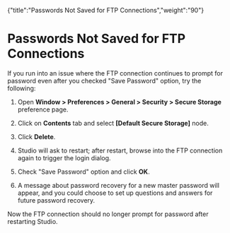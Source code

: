 {"title":"Passwords Not Saved for FTP Connections","weight":"90"} 

# Passwords Not Saved for FTP Connections

If you run into an issue where the FTP connection continues to prompt for password even after you checked "Save Password" option, try the following:

1.  Open **Window > Preferences > General > Security > Secure Storage** preference page.
    
2.  Click on **Contents** tab and select **\[Default Secure Storage\]** node.
    
3.  Click **Delete**.
    
4.  Studio will ask to restart; after restart, browse into the FTP connection again to trigger the login dialog.
    
5.  Check "Save Password" option and click **OK**.
    
6.  A message about password recovery for a new master password will appear, and you could choose to set up questions and answers for future password recovery.
    

Now the FTP connection should no longer prompt for password after restarting Studio.